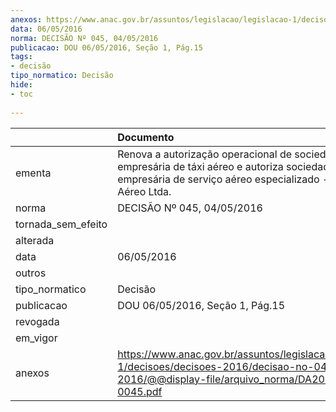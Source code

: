 ```yaml
---
anexos: https://www.anac.gov.br/assuntos/legislacao/legislacao-1/decisoes/decisoes-2016/decisao-no-045-04-05-2016/@@display-file/arquivo_norma/DA2016-0045.pdf
data: 06/05/2016
norma: DECISÃO Nº 045, 04/05/2016
publicacao: DOU 06/05/2016, Seção 1, Pág.15
tags:
- decisão
tipo_normatico: Decisão
hide: 
- toc 
 
---
```


|                    | Documento                                                                                                                                                     |
|:-------------------|:--------------------------------------------------------------------------------------------------------------------------------------------------------------|
| ementa             | Renova a autorização operacional de sociedade empresária de táxi aéreo e autoriza sociedade empresária de serviço aéreo especializado - Lynx Táxi Aéreo Ltda. |
| norma              | DECISÃO Nº 045, 04/05/2016                                                                                                                                    |
| tornada_sem_efeito |                                                                                                                                                               |
| alterada           |                                                                                                                                                               |
| data               | 06/05/2016                                                                                                                                                    |
| outros             |                                                                                                                                                               |
| tipo_normatico     | Decisão                                                                                                                                                       |
| publicacao         | DOU 06/05/2016, Seção 1, Pág.15                                                                                                                               |
| revogada           |                                                                                                                                                               |
| em_vigor           |                                                                                                                                                               |
| anexos             | https://www.anac.gov.br/assuntos/legislacao/legislacao-1/decisoes/decisoes-2016/decisao-no-045-04-05-2016/@@display-file/arquivo_norma/DA2016-0045.pdf        |